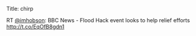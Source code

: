 Title: chirp

RT <a href="http://twitter.com/imhobson">@imhobson</a>: BBC News - Flood Hack event looks to help relief efforts <a href="http://t.co/EqOfB8gdn1">http://t.co/EqOfB8gdn1</a>
